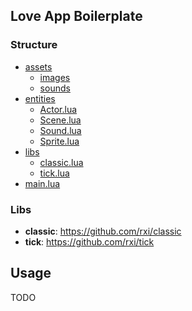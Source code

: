 ## Love App Boilerplate

### Structure
 * [assets](./assets)
   * [images](./assets/images)
   * [sounds](./assets/sounds)
 * [entities](./entities)
   * [Actor.lua](./entities/Actor.lua)
   * [Scene.lua](./entities/Scene.lua)
   * [Sound.lua](./entities/Sound.lua)
   * [Sprite.lua](./entities/Sprite.lua)
 * [libs](./libs)
   * [classic.lua](./libs/classic.lua)
   * [tick.lua](./libs/tick.lua)
 * [main.lua](./main.lua)

### Libs
- **classic**: https://github.com/rxi/classic
- **tick**: https://github.com/rxi/tick

## Usage
TODO
